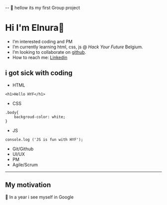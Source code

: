 -- 🌱 hellow its my first Group project

# Hi I'm Elnura👋

- I’m interested coding and PM
- I’m currently learning html, css, js @ _Hack Your Future_ Belgium.
- I’m looking to collaborate on [github](https://github.com/Elya88).
- How to reach me: [Linkedin](https://www.linkedin.com/feed/)

## i got sick with coding

- HTML

```
<h1>Hello HYF</h1>
```

- CSS

```
.body{
    backgroud-color: white;
}
```

- JS

```
console.log ('JS is fun with HYF');
```

- Git/Github
- UI/UX
- PM
- Agile/Scrum

---

## My motivation

🌱 In a year i see myself in Google
